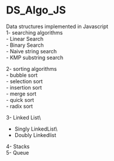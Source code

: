 # DS_Algo_JS
Data structures implemented in Javascript\
1- searching algorithms\
    - Linear Search\
    - Binary Search\
    - Naive string search\
    - KMP substring search

2- sorting algorithms\
    - bubble sort\
    - selection sort\
    - insertion sort\
    - merge sort\
    - quick sort\
    - radix sort

3- Linked List\
   - Singly LinkedList\
   - Doubly Linkedlist

4- Stacks\
5- Queue
